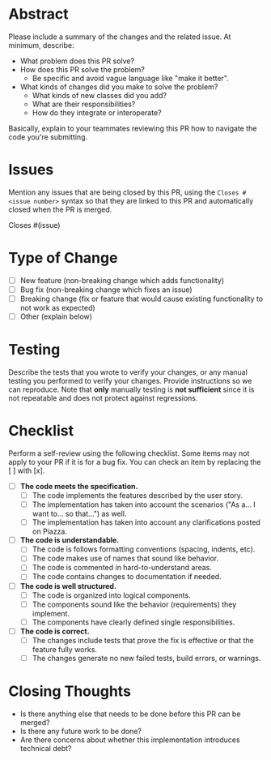 # Abstract

Please include a summary of the changes and the related issue. At minimum, describe:

- What problem does this PR solve?
- How does this PR solve the problem?
    - Be specific and avoid vague language like "make it better".
- What kinds of changes did you make to solve the problem?
    - What kinds of new classes did you add?
    - What are their responsibilities?
    - How do they integrate or interoperate?

Basically, explain to your teammates reviewing this PR how to navigate the code you're submitting.

# Issues

Mention any issues that are being closed by this PR, using the `Closes #<issue number>` syntax so
that they are linked to this PR and automatically closed when the PR is merged.

Closes #(issue)

# Type of Change

- [ ] New feature (non-breaking change which adds functionality)
- [ ] Bug fix (non-breaking change which fixes an issue)
- [ ] Breaking change (fix or feature that would cause existing functionality to not work as expected)
- [ ] Other (explain below)

# Testing

Describe the tests that you wrote to verify your changes, or any manual testing you performed to
verify your changes. Provide instructions so we can reproduce. Note that **only** manually testing
is **not sufficient** since it is not repeatable and does not protect against regressions.

# Checklist

Perform a self-review using the following checklist. Some items may not apply to your PR if it
is for a bug fix. You can check an item by replacing the [ ] with [x].

- [ ] **The code meets the specification.**
    - [ ] The code implements the features described by the user story.
    - [ ] The implementation has taken into account the scenarios ("As a... I want to... so that...") as well.
    - [ ] The implementation has taken into account any clarifications posted on Piazza.

- [ ] **The code is understandable.**
    - [ ] The code is follows formatting conventions (spacing, indents, etc).
    - [ ] The code makes use of names that sound like behavior.
    - [ ] The code is commented in hard-to-understand areas.
    - [ ] The code contains changes to documentation if needed.

- [ ] **The code is well structured.**
    - [ ] The code is organized into logical components.
    - [ ] The components sound like the behavior (requirements) they implement.
    - [ ] The components have clearly defined single responsibilities.

- [ ] **The code is correct.**
    - [ ] The changes include tests that prove the fix is effective or that the feature fully works.
    - [ ] The changes generate no new failed tests, build errors, or warnings.

# Closing Thoughts

- Is there anything else that needs to be done before this PR can be merged?
- Is there any future work to be done?
- Are there concerns about whether this implementation introduces technical debt?